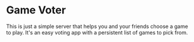 # Game Voter

This is just a simple server that helps you and your friends choose a game to play. It's an easy voting app with a persistent list of games to pick from.